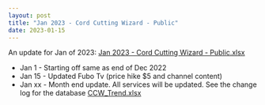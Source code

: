 ```yaml
---
layout: post
title: "Jan 2023 - Cord Cutting Wizard - Public"
date: 2023-01-15
---
```

<p>An update for Jan of 2023: <a href="/Jan 2023 - Cord Cutting Wizard - Public.xlsx">Jan 2023 - Cord Cutting Wizard - Public.xlsx</a>
  <p>
    <ul>
      <li>Jan 1 - Starting off same as end of Dec 2022
      <li>Jan 15 - Updated Fubo Tv (price hike $5 and channel content)
      <li>Jan xx - Month end update. All services will be updated. See the change log for the database <a href="/CCW_Trend.xlsx">CCW_Trend.xlsx</a>
    </ul>
